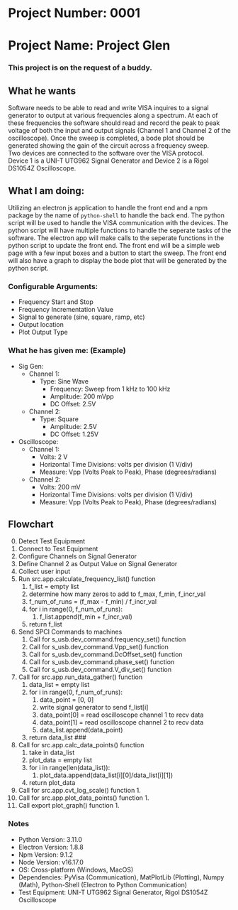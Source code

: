 # Project Number: 0001 #
# Project Name: Project Glen #

### This project is on the request of a buddy. ###

## What he wants ##
Software needs to be able to read and write VISA inquires to a signal generator to output at various frequencies along a spectrum. At each of these frequencies the software should read and record the peak to peak voltage of both the input and output signals (Channel 1 and Channel 2 of the oscilloscope). Once the sweep is completed, a bode plot should be generated showing the gain of the circuit across a frequency sweep.<br>Two devices are connected to the software over the VISA protocol.<br>Device 1 is a UNI-T UTG962 Signal Generator and Device 2 is a Rigol DS1054Z Oscilloscope.

## What I am doing: ##
Utilizing an electron js application to handle the front end and a npm package by the name of `python-shell` to handle the back end. The python script will be used to handle the VISA communication with the devices. The python script will have multiple functions to handle the seperate tasks of the software. The electron app will make calls to the seperate functions in the python script to update the front end. The front end will be a simple web page with a few input boxes and a button to start the sweep. The front end will also have a graph to display the bode plot that will be generated by the python script.

### Configurable Arguments: ###
* Frequency Start and Stop
* Frequency Incrementation Value
* Signal to generate (sine, square, ramp, etc)
* Output location
* Plot Output Type

### What he has given me: (Example) ###
* Sig Gen:
	* Channel 1:
		* Type: Sine Wave
			* Frequency: Sweep from 1 kHz to 100 kHz
			* Amplitude: 200 mVpp
			* DC Offset: 2.5V
	* Channel 2:
		* Type: Square
			* Amplitude: 2.5V
			* DC Offset: 1.25V
* Oscilloscope:
	* Channel 1:
		* Volts: 2 V
		* Horizontal Time Divisions: volts per division (1 V/div)
		* Measure: Vpp (Volts Peak to Peak), Phase (degrees/radians)
	* Channel 2:
		* Volts: 200 mV
		* Horizontal Time Divisions: volts per division (1 V/div)
		* Measure: Vpp (Volts Peak to Peak), Phase (degrees/radians)

## Flowchart ##

0. Detect Test Equipment
1. Connect to Test Equipment
2. Configure Channels on Signal Generator
3. Define Channel 2 as Output Value on Signal Generator
4. Collect user input
5. Run src.app.calculate_frequency_list() function
	1. f_list = empty list
	2. determine how many zeros to add to f_max, f_min, f_incr_val
	3. f_num_of_runs = (f_max - f_min) / f_incr_val
	4. for i in range(0, f_num_of_runs):
		1. f_list.append(f_min + f_incr_val)
	5. return f_list
6. Send SPCI Commands to machines
	1. Call for s_usb.dev_command.frequency_set() function
	2. Call for s_usb.dev_command.Vpp_set() function
	3. Call for s_usb.dev_command.DcOffset_set() function
	4. Call for s_usb.dev_command.phase_set() function
	5. Call for s_usb.dev_command.V_div_set() function
7. Call for src.app.run_data_gather() function
	1. data_list = empty list
	2. for i in range(0, f_num_of_runs):
		1. data_point = [0, 0]
		2. write signal generator to send f_list[i]
		3. data_point[0] = read oscilloscope channel 1 to recv data
		4. data_point[1] = read oscilloscope channel 2 to recv data
		5. data_list.append(data_point)
	3. return data_list ###
8. Call for src.app.calc_data_points() function
	1. take in data_list
	2. plot_data = empty list
	3. for i in range(len(data_list)):
		1. plot_data.append(data_list[i][0]/data_list[i][1])
	4. return plot_data
9. Call for src.app.cvt_log_scale() function
	1. 
10. Call for src.app.plot_data_points() function
	1. 
11. Call export plot_graph() function
	1. 

### Notes ###
* Python Version: 3.11.0
* Electron Version: 1.8.8
* Npm Version: 9.1.2
* Node Version: v16.17.0
* OS: Cross-platform (Windows, MacOS)
* Dependencies: PyVisa (Communication), MatPlotLib (Plotting), Numpy (Math), Python-Shell (Electron to Python Communication)
* Test Equipment: UNI-T UTG962 Signal Generator, Rigol DS1054Z Oscilloscope
